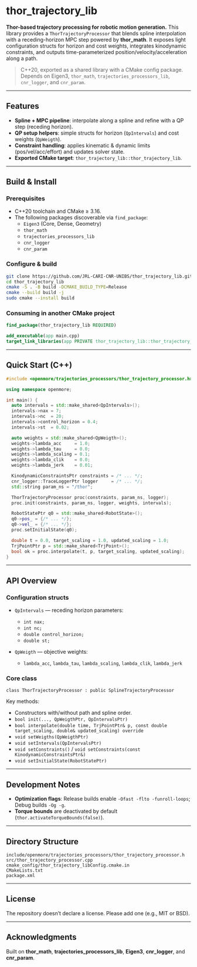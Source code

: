 # thor_trajectory_lib

**Thor-based trajectory processing for robotic motion generation.**
This library provides a `ThorTrajectoryProcessor` that blends spline interpolation with a receding-horizon MPC step powered by **thor_math**. It exposes light configuration structs for horizon and cost weights, integrates kinodynamic constraints, and outputs time-parameterized position/velocity/acceleration along a path.

> C++20, exported as a shared library with a CMake config package. Depends on Eigen3, `thor_math`, `trajectories_processors_lib`, `cnr_logger`, and `cnr_param`.

---

## Features

- **Spline + MPC pipeline**: interpolate along a spline and refine with a QP step (receding horizon).
- **QP setup helpers**: simple structs for horizon (`QpIntervals`) and cost weights (`QpWeigth`).
- **Constraint handling**: applies kinematic & dynamic limits (pos/vel/acc/effort) and updates solver state.
- **Exported CMake target**: `thor_trajectory_lib::thor_trajectory_lib`.

---

## Build & Install

### Prerequisites

- C++20 toolchain and CMake ≥ 3.16.
- The following packages discoverable via `find_package`:
  - `Eigen3` (Core, Dense, Geometry)
  - `thor_math`
  - `trajectories_processors_lib`
  - `cnr_logger`
  - `cnr_param`

### Configure & build

```bash
git clone https://github.com/JRL-CARI-CNR-UNIBS/thor_trajectory_lib.git
cd thor_trajectory_lib
cmake -S . -B build -DCMAKE_BUILD_TYPE=Release
cmake --build build -j
sudo cmake --install build
```

### Consuming in another CMake project

```cmake
find_package(thor_trajectory_lib REQUIRED)

add_executable(app main.cpp)
target_link_libraries(app PRIVATE thor_trajectory_lib::thor_trajectory_lib)
```

---

## Quick Start (C++)

```cpp
#include <openmore/trajectories_processors/thor_trajectory_processor.h>

using namespace openmore;

int main() {
  auto intervals = std::make_shared<QpIntervals>();
  intervals->nax = 7;
  intervals->nc  = 20;
  intervals->control_horizon = 0.4;
  intervals->st  = 0.02;

  auto weights = std::make_shared<QpWeigth>();
  weights->lambda_acc     = 1.0;
  weights->lambda_tau     = 0.0;
  weights->lambda_scaling = 0.1;
  weights->lambda_clik    = 0.0;
  weights->lambda_jerk    = 0.01;

  KinodynamicConstraintsPtr constraints = /* ... */;
  cnr_logger::TraceLoggerPtr logger     = /* ... */;
  std::string param_ns = "/thor";

  ThorTrajectoryProcessor proc(constraints, param_ns, logger);
  proc.init(constraints, param_ns, logger, weights, intervals);

  RobotStatePtr q0 = std::make_shared<RobotState>();
  q0->pos_ = {/* ... */};
  q0->vel_ = {/* ... */};
  proc.setInitialState(q0);

  double t = 0.0, target_scaling = 1.0, updated_scaling = 1.0;
  TrjPointPtr p = std::make_shared<TrjPoint>();
  bool ok = proc.interpolate(t, p, target_scaling, updated_scaling);
}
```

---

## API Overview

### Configuration structs

- `QpIntervals` — receding horizon parameters:
  - `int nax;`
  - `int nc;`
  - `double control_horizon;`
  - `double st;`

- `QpWeigth` — objective weights:
  - `lambda_acc`, `lambda_tau`, `lambda_scaling`, `lambda_clik`, `lambda_jerk`

### Core class

`class ThorTrajectoryProcessor : public SplineTrajectoryProcessor`

Key methods:

- Constructors with/without path and spline order.
- `bool init(..., QpWeigthPtr, QpIntervalsPtr)`
- `bool interpolate(double time, TrjPointPtr& p, const double target_scaling, double& updated_scaling) override`
- `void setWeigths(QpWeigthPtr)`
- `void setIntervals(QpIntervalsPtr)`
- `void setConstraints()` / `void setConstraints(const KinodynamicConstraintsPtr&)`
- `void setInitialState(RobotStatePtr)`

---

## Development Notes

- **Optimization flags**: Release builds enable `-Ofast -flto -funroll-loops`; Debug builds `-Og -g`.
- **Torque bounds** are deactivated by default (`thor.activateTorqueBounds(false)`).

---

## Directory Structure

```
include/openmore/trajectories_processors/thor_trajectory_processor.h
src/thor_trajectory_processor.cpp
cmake_config/thor_trajectory_libConfig.cmake.in
CMakeLists.txt
package.xml
```

---

## License

The repository doesn’t declare a license. Please add one (e.g., MIT or BSD).

---

## Acknowledgments

Built on **thor_math**, **trajectories_processors_lib**, **Eigen3**, **cnr_logger**, and **cnr_param**.

